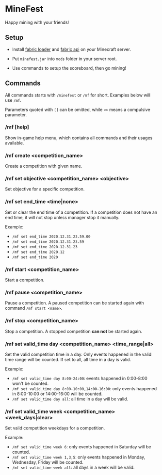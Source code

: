 # MineFest

Happy mining with your friends!

## Setup

- Install [fabric loader](https://fabricmc.net/use/) and [fabric api](https://www.curseforge.com/minecraft/mc-mods/fabric-api) on your Minecraft server.

- Put `minefest.jar` into `mods` folder in your server root.

- Use commands to setup the scoreboard, then go mining!

## Commands

All commands starts with `/minefest` or `/mf` for short. Examples below will use `/mf`.

Parameters quoted with `[]` can be omitted, while `<>` means a compulsive parameter.

### /mf [help]

Show in-game help menu, which contains all commands and their usages available.

### /mf create <competition_name>

Create a competition with given name.

### /mf set objective <competition_name> \<objective\>

Set objective for a specific competition.

### /mf set end_time \<time|none\>

Set or clear the end time of a competition. If a competition does not have an end time, it will not stop unless manager stop it manually.

Example:

- `/mf set end_time 2020.12.31.23.59.00`
- `/mf set end_time 2020.12.31.23.59`
- `/mf set end_time 2020.12.31.23`
- `/mf set end_time 2020.12`
- `/mf set end_time 2020`

### /mf start \<competition_name\>

Start a competition.

### /mf pause \<competition_name\>

Pause a competition. A paused competition can be started again with command `/mf start <name>`.

### /mf stop \<competition_name\>

Stop a competition. A stopped competition **can not** be started again.

### /mf set valid_time day <competition_name> \<time_range|all\>

Set the valid competition time in a day. Only events happened in the valid time range will be counted. If set to all, all time in a day is valid.

Example:

- `/mf set valid_time day 8:00-24:00`: events happened in 0:00-8:00 won't be counted.
- `/mf set valid_time day 8:00-10:00,14:00-16:00`: only events happened in 8:00-10:00 or 14:00-16:00 will be counted.
- `/mf set valid_time day all`: all time in a day will be valid.

### /mf set valid_time week <competition_name> \<week_days|clear\>

Set valid competition weekdays for a competition.

Example:

- `/mf set valid_time week 6`: only events happened in Saturday will be counted.
- `/mf set valid_time week 1,3,5`: only events happened in Monday, Wednesday, Friday will be counted.
- `/mf set valid_time week all`: all days in a week will be valid.


